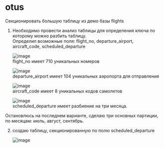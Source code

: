 # otus
Секционировать большую таблицу из демо базы flights   
   
1. Необходимо провести анализ таблицы для определения ключа по которому можно разбить таблицу.    
Определил возможные поля: flight_no, departure_airport, aircraft_code, scheduled_departure   
   
   ![image](https://user-images.githubusercontent.com/108919955/192154418-418ac13e-7398-4efd-905b-a41f5ba045d8.png)   
flight_no имеет 710 уникальных номеров   
   
   ![image](https://user-images.githubusercontent.com/108919955/192154514-9b8f38a5-4cc3-4f9b-af0f-ca8eaeae3d85.png)   
departure_airport имеет 104 уникальных аэропорта для отправления   
    
    ![image](https://user-images.githubusercontent.com/108919955/192154627-0dfa15d5-5e06-4f5f-84f8-85298b57ad68.png)   
aircraft_code имеет 8 уникальных кодов самолетов   
   
   ![image](https://user-images.githubusercontent.com/108919955/192154732-c60fc7d6-521d-40ad-a6cb-da3c30b8d9a4.png)   
scheduled_departure имеет разбиение на три месяца.   
   
Остановлюсь на последнем варианте, сделаю три основных партиции, по месяцам: июль, август, сентябрь.   
   
2. создаю таблицу, секционированную по полю scheduled_departure   
   
   ![image](https://user-images.githubusercontent.com/108919955/192155429-ed9b2050-b081-4cb9-8bb6-1b1212afa194.png)

